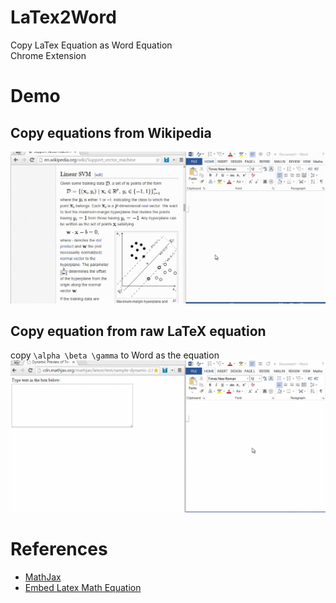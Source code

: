 # LaTex2Word
Copy LaTex Equation as Word Equation  
Chrome Extension

# Demo
## Copy equations from Wikipedia
![](/img/demo_1_compressed.gif)

## Copy equation from raw LaTeX equation
copy `\alpha \beta \gamma` to Word as the equation
![](/img/demo_2_compressed.gif)

# References
* [MathJax](https://www.mathjax.org/)
* [Embed Latex Math Equation](http://tex.stackexchange.com/questions/25223/embed-latex-math-equations-into-microsoft-word)
